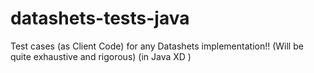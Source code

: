 # datashets-tests-java
Test cases (as Client Code) for any Datashets implementation!! (Will be quite exhaustive and rigorous) (in Java XD )
